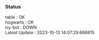 ### Status


table : OK  
hogwarts : OK  
icy-bot : DOWN  
Latest Update : 2023-10-13 14:07:29.666815
